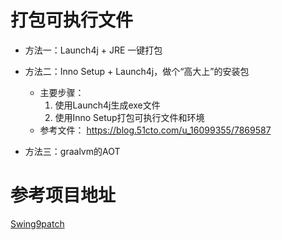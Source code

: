 # 打包可执行文件
+ 方法一：Launch4j + JRE 一键打包

+ 方法二：Inno Setup + Launch4j，做个“高大上”的安装包
  + 主要步骤：
    1. 使用Launch4j生成exe文件
    2. 使用Inno Setup打包可执行文件和环境
  + 参考文件：
    https://blog.51cto.com/u_16099355/7869587
    
+ 方法三：graalvm的AOT


# 参考项目地址
[Swing9patch](https://github.com/JackJiang2011/Swing9patch?tab=readme-ov-file)
